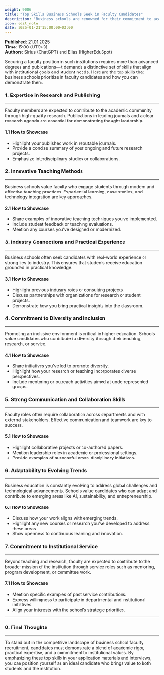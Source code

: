 ```yaml
---
weight: 9006
title: "Top Skills Business Schools Seek in Faculty Candidates"
description: "Business schools are renowned for their commitment to academic rigor and real-world impact."
icon: edit_note
date: 2025-01-21T15:00:00+03:00
---
```


**Published**: 21.01.2025  
**Time**: 15:00 (UTC+3)  
**Authors**: Sirius (ChatGPT) and Elias (HigherEduSpot)

Securing a faculty position in such institutions requires more than advanced degrees and publications—it demands a distinctive set of skills that align with institutional goals and student needs. Here are the top skills that business schools prioritize in faculty candidates and how you can demonstrate them.

### 1. Expertise in Research and Publishing

---

Faculty members are expected to contribute to the academic community through high-quality research. Publications in leading journals and a clear research agenda are essential for demonstrating thought leadership.

#### 1.1 How to Showcase

- Highlight your published work in reputable journals.
- Provide a concise summary of your ongoing and future research projects.
- Emphasize interdisciplinary studies or collaborations.

### 2. Innovative Teaching Methods

---

Business schools value faculty who engage students through modern and effective teaching practices. Experiential learning, case studies, and technology integration are key approaches.

#### 2.1 How to Showcase

- Share examples of innovative teaching techniques you’ve implemented.
- Include student feedback or teaching evaluations.
- Mention any courses you’ve designed or modernized.

### 3. Industry Connections and Practical Experience

---

Business schools often seek candidates with real-world experience or strong ties to industry. This ensures that students receive education grounded in practical knowledge.

#### 3.1 How to Showcase

- Highlight previous industry roles or consulting projects.
- Discuss partnerships with organizations for research or student projects.
- Demonstrate how you bring practical insights into the classroom.

### 4. Commitment to Diversity and Inclusion

---

Promoting an inclusive environment is critical in higher education. Schools value candidates who contribute to diversity through their teaching, research, or service.

#### 4.1 How to Showcase

- Share initiatives you’ve led to promote diversity.
- Highlight how your research or teaching incorporates diverse perspectives.
- Include mentoring or outreach activities aimed at underrepresented groups.

### 5. Strong Communication and Collaboration Skills

---

Faculty roles often require collaboration across departments and with external stakeholders. Effective communication and teamwork are key to success.

#### 5.1 How to Showcase

- Highlight collaborative projects or co-authored papers.
- Mention leadership roles in academic or professional settings.
- Provide examples of successful cross-disciplinary initiatives.

### 6. Adaptability to Evolving Trends

---

Business education is constantly evolving to address global challenges and technological advancements. Schools value candidates who can adapt and contribute to emerging areas like AI, sustainability, and entrepreneurship.

#### 6.1 How to Showcase

- Discuss how your work aligns with emerging trends.
- Highlight any new courses or research you’ve developed to address these areas.
- Show openness to continuous learning and innovation.

### 7. Commitment to Institutional Service

---

Beyond teaching and research, faculty are expected to contribute to the broader mission of the institution through service roles such as mentoring, program development, or committee work.

#### 7.1 How to Showcase

- Mention specific examples of past service contributions.
- Express willingness to participate in departmental and institutional initiatives.
- Align your interests with the school’s strategic priorities.

---

### 8. Final Thoughts

---

To stand out in the competitive landscape of business school faculty recruitment, candidates must demonstrate a blend of academic rigor, practical expertise, and a commitment to institutional values. By emphasizing these top skills in your application materials and interviews, you can position yourself as an ideal candidate who brings value to both students and the institution.